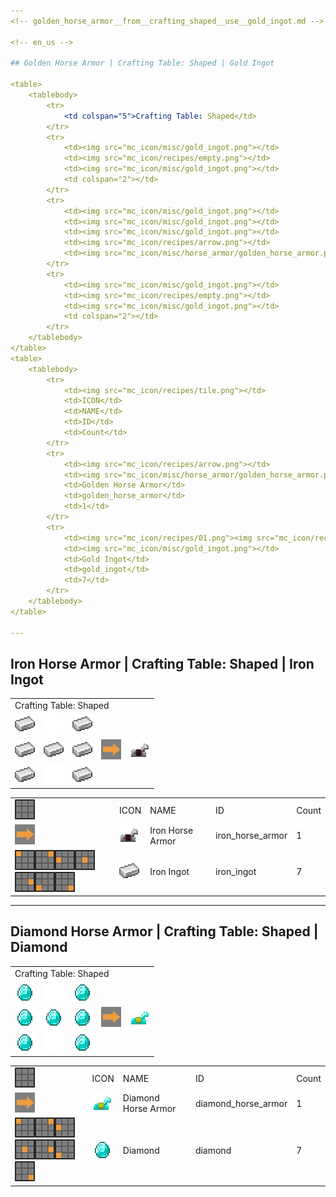 ```yaml
---
<!-- golden_horse_armor__from__crafting_shaped__use__gold_ingot.md -->

<!-- en_us -->

## Golden Horse Armor | Crafting Table: Shaped | Gold Ingot

<table>
	<tablebody>
		<tr>
			<td colspan="5">Crafting Table: Shaped</td>
		</tr>
		<tr>
			<td><img src="mc_icon/misc/gold_ingot.png"></td>
			<td><img src="mc_icon/recipes/empty.png"></td>
			<td><img src="mc_icon/misc/gold_ingot.png"></td>
			<td colspan="2"></td>
		</tr>
		<tr>
			<td><img src="mc_icon/misc/gold_ingot.png"></td>
			<td><img src="mc_icon/misc/gold_ingot.png"></td>
			<td><img src="mc_icon/misc/gold_ingot.png"></td>
			<td><img src="mc_icon/recipes/arrow.png"></td>
			<td><img src="mc_icon/misc/horse_armor/golden_horse_armor.png"></td>
		</tr>
		<tr>
			<td><img src="mc_icon/misc/gold_ingot.png"></td>
			<td><img src="mc_icon/recipes/empty.png"></td>
			<td><img src="mc_icon/misc/gold_ingot.png"></td>
			<td colspan="2"></td>
		</tr>
	</tablebody>
</table>
<table>
	<tablebody>
		<tr>
			<td><img src="mc_icon/recipes/tile.png"></td>
			<td>ICON</td>
			<td>NAME</td>
			<td>ID</td>
			<td>Count</td>
		</tr>
		<tr>
			<td><img src="mc_icon/recipes/arrow.png"></td>
			<td><img src="mc_icon/misc/horse_armor/golden_horse_armor.png"></td>
			<td>Golden Horse Armor</td>
			<td>golden_horse_armor</td>
			<td>1</td>
		</tr>
		<tr>
			<td><img src="mc_icon/recipes/01.png"><img src="mc_icon/recipes/03.png"><img src="mc_icon/recipes/04.png"><img src="mc_icon/recipes/05.png"><img src="mc_icon/recipes/06.png"><img src="mc_icon/recipes/07.png"><img src="mc_icon/recipes/09.png"></td>
			<td><img src="mc_icon/misc/gold_ingot.png"></td>
			<td>Gold Ingot</td>
			<td>gold_ingot</td>
			<td>7</td>
		</tr>
	</tablebody>
</table>

---
```

<!-- iron_horse_armor__from__crafting_shaped__use__iron_ingot.md -->

<!-- en_us -->

## Iron Horse Armor | Crafting Table: Shaped | Iron Ingot

<table>
	<tablebody>
		<tr>
			<td colspan="5">Crafting Table: Shaped</td>
		</tr>
		<tr>
			<td><img src="mc_icon/misc/iron_ingot.png"></td>
			<td><img src="mc_icon/recipes/empty.png"></td>
			<td><img src="mc_icon/misc/iron_ingot.png"></td>
			<td colspan="2"></td>
		</tr>
		<tr>
			<td><img src="mc_icon/misc/iron_ingot.png"></td>
			<td><img src="mc_icon/misc/iron_ingot.png"></td>
			<td><img src="mc_icon/misc/iron_ingot.png"></td>
			<td><img src="mc_icon/recipes/arrow.png"></td>
			<td><img src="mc_icon/misc/horse_armor/iron_horse_armor.png"></td>
		</tr>
		<tr>
			<td><img src="mc_icon/misc/iron_ingot.png"></td>
			<td><img src="mc_icon/recipes/empty.png"></td>
			<td><img src="mc_icon/misc/iron_ingot.png"></td>
			<td colspan="2"></td>
		</tr>
	</tablebody>
</table>
<table>
	<tablebody>
		<tr>
			<td><img src="mc_icon/recipes/tile.png"></td>
			<td>ICON</td>
			<td>NAME</td>
			<td>ID</td>
			<td>Count</td>
		</tr>
		<tr>
			<td><img src="mc_icon/recipes/arrow.png"></td>
			<td><img src="mc_icon/misc/horse_armor/iron_horse_armor.png"></td>
			<td>Iron Horse Armor</td>
			<td>iron_horse_armor</td>
			<td>1</td>
		</tr>
		<tr>
			<td><img src="mc_icon/recipes/01.png"><img src="mc_icon/recipes/03.png"><img src="mc_icon/recipes/04.png"><img src="mc_icon/recipes/05.png"><img src="mc_icon/recipes/06.png"><img src="mc_icon/recipes/07.png"><img src="mc_icon/recipes/09.png"></td>
			<td><img src="mc_icon/misc/iron_ingot.png"></td>
			<td>Iron Ingot</td>
			<td>iron_ingot</td>
			<td>7</td>
		</tr>
	</tablebody>
</table>

---
<!-- diamond_horse_armor__from__crafting_shaped__use__diamond.md -->

<!-- en_us -->

## Diamond Horse Armor | Crafting Table: Shaped | Diamond

<table>
	<tablebody>
		<tr>
			<td colspan="5">Crafting Table: Shaped</td>
		</tr>
		<tr>
			<td><img src="mc_icon/misc/diamond.png"></td>
			<td><img src="mc_icon/recipes/empty.png"></td>
			<td><img src="mc_icon/misc/diamond.png"></td>
			<td colspan="2"></td>
		</tr>
		<tr>
			<td><img src="mc_icon/misc/diamond.png"></td>
			<td><img src="mc_icon/misc/diamond.png"></td>
			<td><img src="mc_icon/misc/diamond.png"></td>
			<td><img src="mc_icon/recipes/arrow.png"></td>
			<td><img src="mc_icon/misc/horse_armor/diamond_horse_armor.png"></td>
		</tr>
		<tr>
			<td><img src="mc_icon/misc/diamond.png"></td>
			<td><img src="mc_icon/recipes/empty.png"></td>
			<td><img src="mc_icon/misc/diamond.png"></td>
			<td colspan="2"></td>
		</tr>
	</tablebody>
</table>
<table>
	<tablebody>
		<tr>
			<td><img src="mc_icon/recipes/tile.png"></td>
			<td>ICON</td>
			<td>NAME</td>
			<td>ID</td>
			<td>Count</td>
		</tr>
		<tr>
			<td><img src="mc_icon/recipes/arrow.png"></td>
			<td><img src="mc_icon/misc/horse_armor/diamond_horse_armor.png"></td>
			<td>Diamond Horse Armor</td>
			<td>diamond_horse_armor</td>
			<td>1</td>
		</tr>
		<tr>
			<td><img src="mc_icon/recipes/01.png"><img src="mc_icon/recipes/03.png"><img src="mc_icon/recipes/04.png"><img src="mc_icon/recipes/05.png"><img src="mc_icon/recipes/06.png"><img src="mc_icon/recipes/07.png"><img src="mc_icon/recipes/09.png"></td>
			<td><img src="mc_icon/misc/diamond.png"></td>
			<td>Diamond</td>
			<td>diamond</td>
			<td>7</td>
		</tr>
	</tablebody>
</table>

